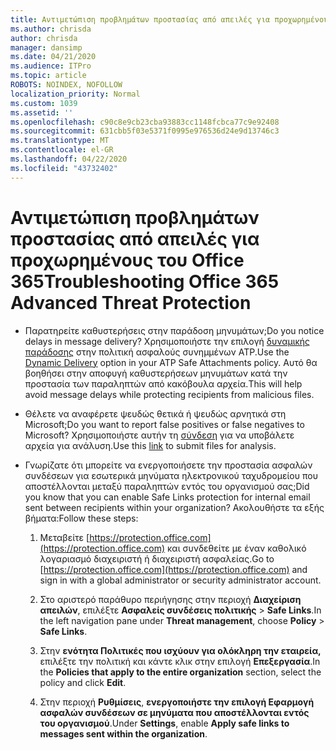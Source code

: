 ```yaml
---
title: Αντιμετώπιση προβλημάτων προστασίας από απειλές για προχωρημένους του Office 365
ms.author: chrisda
author: chrisda
manager: dansimp
ms.date: 04/21/2020
ms.audience: ITPro
ms.topic: article
ROBOTS: NOINDEX, NOFOLLOW
localization_priority: Normal
ms.custom: 1039
ms.assetid: ''
ms.openlocfilehash: c90c8e9cb23cba93883cc1148fcbca77c9e92408
ms.sourcegitcommit: 631cbb5f03e5371f0995e976536d24e9d13746c3
ms.translationtype: MT
ms.contentlocale: el-GR
ms.lasthandoff: 04/22/2020
ms.locfileid: "43732402"
---
```

# <a name="troubleshooting-office-365-advanced-threat-protection"></a><span data-ttu-id="4165a-102">Αντιμετώπιση προβλημάτων προστασίας από απειλές για προχωρημένους του Office 365</span><span class="sxs-lookup"><span data-stu-id="4165a-102">Troubleshooting Office 365 Advanced Threat Protection</span></span>

- <span data-ttu-id="4165a-103">Παρατηρείτε καθυστερήσεις στην παράδοση μηνυμάτων;</span><span class="sxs-lookup"><span data-stu-id="4165a-103">Do you notice delays in message delivery?</span></span> <span data-ttu-id="4165a-104">Χρησιμοποιήστε την επιλογή [δυναμικής παράδοσης](https://docs.microsoft.com/office365/securitycompliance/dynamic-delivery-and-previewing) στην πολιτική ασφαλούς συνημμένων ATP.</span><span class="sxs-lookup"><span data-stu-id="4165a-104">Use the [Dynamic Delivery](https://docs.microsoft.com/office365/securitycompliance/dynamic-delivery-and-previewing) option in your ATP Safe Attachments policy.</span></span> <span data-ttu-id="4165a-105">Αυτό θα βοηθήσει στην αποφυγή καθυστερήσεων μηνυμάτων κατά την προστασία των παραληπτών από κακόβουλα αρχεία.</span><span class="sxs-lookup"><span data-stu-id="4165a-105">This will help avoid message delays while protecting recipients from malicious files.</span></span>

- <span data-ttu-id="4165a-106">Θέλετε να αναφέρετε ψευδώς θετικά ή ψευδώς αρνητικά στη Microsoft;</span><span class="sxs-lookup"><span data-stu-id="4165a-106">Do you want to report false positives or false negatives to Microsoft?</span></span> <span data-ttu-id="4165a-107">Χρησιμοποιήστε αυτήν τη [σύνδεση](https://www.microsoft.com/wdsi/filesubmission/) για να υποβάλετε αρχεία για ανάλυση.</span><span class="sxs-lookup"><span data-stu-id="4165a-107">Use this [link](https://www.microsoft.com/wdsi/filesubmission/) to submit files for analysis.</span></span>

- <span data-ttu-id="4165a-108">Γνωρίζατε ότι μπορείτε να ενεργοποιήσετε την προστασία ασφαλών συνδέσεων για εσωτερικά μηνύματα ηλεκτρονικού ταχυδρομείου που αποστέλλονται μεταξύ παραληπτών εντός του οργανισμού σας;</span><span class="sxs-lookup"><span data-stu-id="4165a-108">Did you know that you can enable Safe Links protection for internal email sent between recipients within your organization?</span></span> <span data-ttu-id="4165a-109">Ακολουθήστε τα εξής βήματα:</span><span class="sxs-lookup"><span data-stu-id="4165a-109">Follow these steps:</span></span>

  1. <span data-ttu-id="4165a-110">Μεταβείτε [https://protection.office.com](https://protection.office.com) και συνδεθείτε με έναν καθολικό λογαριασμό διαχειριστή ή διαχειριστή ασφαλείας.</span><span class="sxs-lookup"><span data-stu-id="4165a-110">Go to [https://protection.office.com](https://protection.office.com) and sign in with a global administrator or security administrator account.</span></span>

  2. <span data-ttu-id="4165a-111">Στο αριστερό παράθυρο περιήγησης στην περιοχή **Διαχείριση απειλών**, επιλέξτε **Ασφαλείς συνδέσεις πολιτικής** \> **Safe Links**.</span><span class="sxs-lookup"><span data-stu-id="4165a-111">In the left navigation pane under **Threat management**, choose **Policy** \> **Safe Links**.</span></span>

  3. <span data-ttu-id="4165a-112">Στην **ενότητα Πολιτικές που ισχύουν για ολόκληρη την εταιρεία,** επιλέξτε την πολιτική και κάντε κλικ στην επιλογή **Επεξεργασία**.</span><span class="sxs-lookup"><span data-stu-id="4165a-112">In the **Policies that apply to the entire organization** section, select the policy and click **Edit**.</span></span>

  4. <span data-ttu-id="4165a-113">Στην περιοχή **Ρυθμίσεις**, **ενεργοποιήστε την επιλογή Εφαρμογή ασφαλών συνδέσεων σε μηνύματα που αποστέλλονται εντός του οργανισμού**.</span><span class="sxs-lookup"><span data-stu-id="4165a-113">Under **Settings**, enable **Apply safe links to messages sent within the organization**.</span></span>
